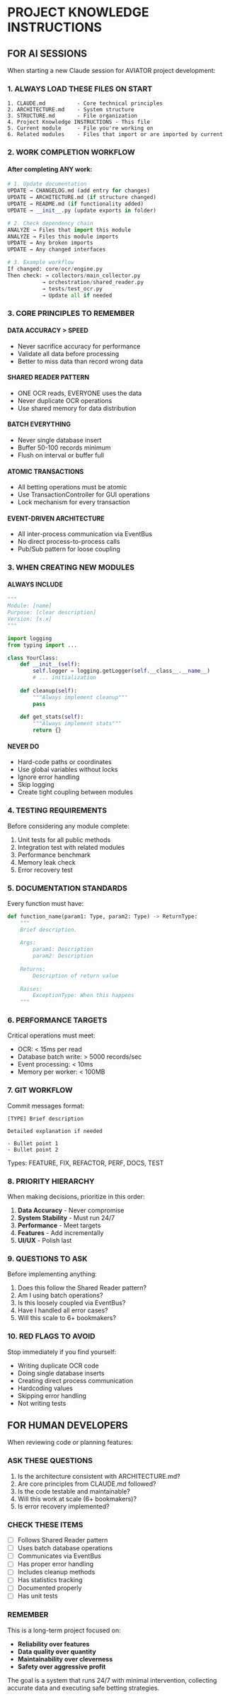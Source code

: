 # PROJECT KNOWLEDGE INSTRUCTIONS

## FOR AI SESSIONS

When starting a new Claude session for AVIATOR project development:

### 1. ALWAYS LOAD THESE FILES ON START
```
1. CLAUDE.md          - Core technical principles
2. ARCHITECTURE.md    - System structure
3. STRUCTURE.md       - File organization
4. Project Knowledge INSTRUCTIONS - This file
5. Current module     - File you're working on
6. Related modules    - Files that import or are imported by current
```

### 2. WORK COMPLETION WORKFLOW

#### After completing ANY work:
```python
# 1. Update documentation
UPDATE → CHANGELOG.md (add entry for changes)
UPDATE → ARCHITECTURE.md (if structure changed)
UPDATE → README.md (if functionality added)
UPDATE → __init__.py (update exports in folder)

# 2. Check dependency chain
ANALYZE → Files that import this module
ANALYZE → Files this module imports
UPDATE → Any broken imports
UPDATE → Any changed interfaces

# 3. Example workflow
If changed: core/ocr/engine.py
Then check: → collectors/main_collector.py
           → orchestration/shared_reader.py
           → tests/test_ocr.py
           → Update all if needed
```

### 3. CORE PRINCIPLES TO REMEMBER

#### DATA ACCURACY > SPEED
- Never sacrifice accuracy for performance
- Validate all data before processing
- Better to miss data than record wrong data

#### SHARED READER PATTERN
- ONE OCR reads, EVERYONE uses the data
- Never duplicate OCR operations
- Use shared memory for data distribution

#### BATCH EVERYTHING
- Never single database insert
- Buffer 50-100 records minimum
- Flush on interval or buffer full

#### ATOMIC TRANSACTIONS
- All betting operations must be atomic
- Use TransactionController for GUI operations
- Lock mechanism for every transaction

#### EVENT-DRIVEN ARCHITECTURE
- All inter-process communication via EventBus
- No direct process-to-process calls
- Pub/Sub pattern for loose coupling

### 3. WHEN CREATING NEW MODULES

#### ALWAYS INCLUDE
```python
"""
Module: [name]
Purpose: [clear description]
Version: [x.x]
"""

import logging
from typing import ...

class YourClass:
    def __init__(self):
        self.logger = logging.getLogger(self.__class__.__name__)
        # ... initialization
        
    def cleanup(self):
        """Always implement cleanup"""
        pass
        
    def get_stats(self):
        """Always implement stats"""
        return {}
```

#### NEVER DO
- Hard-code paths or coordinates
- Use global variables without locks
- Ignore error handling
- Skip logging
- Create tight coupling between modules

### 4. TESTING REQUIREMENTS

Before considering any module complete:
1. Unit tests for all public methods
2. Integration test with related modules
3. Performance benchmark
4. Memory leak check
5. Error recovery test

### 5. DOCUMENTATION STANDARDS

Every function must have:
```python
def function_name(param1: Type, param2: Type) -> ReturnType:
    """
    Brief description.
    
    Args:
        param1: Description
        param2: Description
        
    Returns:
        Description of return value
        
    Raises:
        ExceptionType: When this happens
    """
```

### 6. PERFORMANCE TARGETS

Critical operations must meet:
- OCR: < 15ms per read
- Database batch write: > 5000 records/sec
- Event processing: < 10ms
- Memory per worker: < 100MB

### 7. GIT WORKFLOW

Commit messages format:
```
[TYPE] Brief description

Detailed explanation if needed

- Bullet point 1
- Bullet point 2
```

Types: FEATURE, FIX, REFACTOR, PERF, DOCS, TEST

### 8. PRIORITY HIERARCHY

When making decisions, prioritize in this order:
1. **Data Accuracy** - Never compromise
2. **System Stability** - Must run 24/7
3. **Performance** - Meet targets
4. **Features** - Add incrementally
5. **UI/UX** - Polish last

### 9. QUESTIONS TO ASK

Before implementing anything:
1. Does this follow the Shared Reader pattern?
2. Am I using batch operations?
3. Is this loosely coupled via EventBus?
4. Have I handled all error cases?
5. Will this scale to 6+ bookmakers?

### 10. RED FLAGS TO AVOID

Stop immediately if you find yourself:
- Writing duplicate OCR code
- Doing single database inserts
- Creating direct process communication
- Hardcoding values
- Skipping error handling
- Not writing tests

## FOR HUMAN DEVELOPERS

When reviewing code or planning features:

### ASK THESE QUESTIONS
1. Is the architecture consistent with ARCHITECTURE.md?
2. Are core principles from CLAUDE.md followed?
3. Is the code testable and maintainable?
4. Will this work at scale (6+ bookmakers)?
5. Is error recovery implemented?

### CHECK THESE ITEMS
- [ ] Follows Shared Reader pattern
- [ ] Uses batch database operations
- [ ] Communicates via EventBus
- [ ] Has proper error handling
- [ ] Includes cleanup methods
- [ ] Has statistics tracking
- [ ] Documented properly
- [ ] Has unit tests

### REMEMBER
This is a long-term project focused on:
- **Reliability over features**
- **Data quality over quantity**  
- **Maintainability over cleverness**
- **Safety over aggressive profit**

The goal is a system that runs 24/7 with minimal intervention, collecting accurate data and executing safe betting strategies.